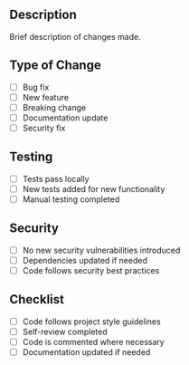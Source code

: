 ## Description
Brief description of changes made.

## Type of Change
- [ ] Bug fix
- [ ] New feature
- [ ] Breaking change
- [ ] Documentation update
- [ ] Security fix

## Testing
- [ ] Tests pass locally
- [ ] New tests added for new functionality
- [ ] Manual testing completed

## Security
- [ ] No new security vulnerabilities introduced
- [ ] Dependencies updated if needed
- [ ] Code follows security best practices

## Checklist
- [ ] Code follows project style guidelines
- [ ] Self-review completed
- [ ] Code is commented where necessary
- [ ] Documentation updated if needed